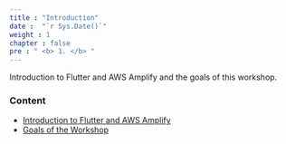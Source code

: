```yaml
---
title : "Introduction"
date :  "`r Sys.Date()`" 
weight : 1
chapter : false
pre : " <b> 1. </b> "
---
```


Introduction to Flutter and AWS Amplify and the goals of this workshop.

### Content
  - [Introduction to Flutter and AWS Amplify](1.1-AnF/)
  - [Goals of the Workshop](1.2-Target/)